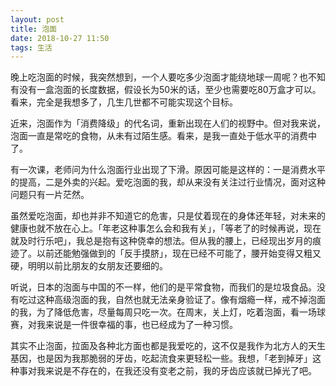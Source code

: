 ```yaml
---
layout: post
title: 泡面
date: 2018-10-27 11:50
tags: 生活
---
```


晚上吃泡面的时候，我突然想到，一个人要吃多少泡面才能绕地球一周呢？也不知有没有一盒泡面的长度数据，假设长为50米的话，至少也需要吃80万盒才可以。看来，完全是我想多了，几生几世都不可能实现这个目标。

近来，泡面作为「消费降级」的代名词，重新出现在人们的视野中。但对我来说，泡面一直是常吃的食物，从未有过陌生感。看来，是我一直处于低水平的消费中了。

有一次课，老师问为什么泡面行业出现了下滑。原因可能是这样的：一是消费水平的提高，二是外卖的兴起。爱吃泡面的我，却从来没有关注过行业情况，面对这种问题只有一片茫然。

虽然爱吃泡面，却也并非不知道它的危害，只是仗着现在的身体还年轻，对未来的健康也就不放在心上。「年老这种事怎么会和我有关」，「等老了的时候再说，现在就及时行乐吧」，我总是抱有这种侥幸的想法。但从我的腰上，已经现出岁月的痕迹了。以前还能勉强做到的「反手摸脐」，现在已经不可能了，腰开始变得又粗又硬，明明以前比朋友的女朋友还要细的。

听说，日本的泡面与中国的不一样，他们的是平常食物，而我们的是垃圾食品。没有吃过这种高级泡面的我，自然也就无法亲身验证了。像有烟瘾一样，戒不掉泡面的我，为了降低危害，尽量每周只吃一次。在周末，关上灯，吃着泡面，看一场球赛，对我来说是一件很幸福的事，也已经成为了一种习惯。

其实不止泡面，拉面及各种北方面也都是我爱吃的，这不仅是我作为北方人的天生基因，也是因为我那脆弱的牙齿，吃起流食来更轻松一些。我想，「老到掉牙」这种事对我来说是不存在的，在我还没有变老之前，我的牙齿应该就已掉光了吧。
